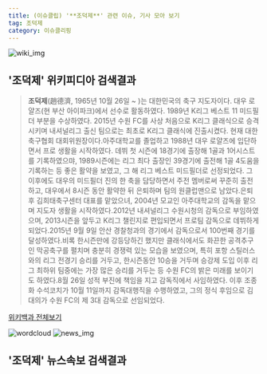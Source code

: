 ```yaml
---
title: (이슈클립) '**조덕제**' 관련 이슈, 기사 모아 보기
tag: 조덕제
category: 이슈클리핑
---
```

![wiki_img](https://user-images.githubusercontent.com/42597476/44503234-41136a80-a6d0-11e8-9071-6fc6418eafe4.png)
## **'**조덕제**'** 위키피디아 검색결과
>**조덕제**(趙德濟, 1965년 10월 26일 ~ )는 대한민국의 축구 지도자이다. 대우 로얄즈(현 부산 아이파크)에서 선수로 활동하였다. 1989년 K리그 베스트 11 미드필더 부분을 수상하였다. 2015년 수원 FC를 사상 처음으로 K리그 클래식으로 승격시키며 내셔널리그 출신 팀으로는 최초로 K리그 클래식에 진출시켰다. 현재 대한축구협회 대회위원장이다.아주대학교를 졸업하고 1988년 대우 로얄즈에 입단하면서 프로 생활을 시작하였다. 데뷔 첫 시즌에 18경기에 출장해 1골과 1어시스트를 기록하였으먀, 1989시즌에는 리그 최다 출장인 39경기에 출전해 1골 4도움을 기록하는 등 좋은 활약을 보였고, 그 해 리그 베스트 미드필더로 선정되었다. 그 이후에도 대우의 미드필더 진의 한 축을 담당하면서 주전 멤버로써 꾸준히 출전하고, 대우에서 8시즌 동안 활약한 뒤 은퇴하며 팀의 원클럽맨으로 남았다.은퇴 후 김희태축구센터 대표를 맡았으녀, 2004년 모교인 아주대학교의 감독을 맡으며 지도자 생활을 시작하였다.2012년 내셔널리그 수원시청의 감독으로 부임하였으며, 2013시즌을 앞두고 K리그 챌린지로 편입되면서 프로팀 감독으로 데뷔하게 되었다.2015년 9월 9일 안산 경찰청과의 경기에서 감독으로서 100번째 경기를 달성하였다.비록 한시즌만에 강등당하긴 했지만 클래식에서도 화끈한 공격추구인 막공축구를 펼치며 충분히 경쟁력 있는 모습을 보였으며, 특히 포항 스틸러스와의 리그 전경기 승리를 거두고, 한시즌동안 10승을 거두며 승강제 도입 이후 리그 최하위 팀중에는 가장 많은 승리를 거두는 등 수원 FC의 밝은 미래를 보이기도 하였다.8월 26일 성적 부진에 책임을 지고 감독직에서 사임하였다. 이후 조종화 수석코치가 10월 11일까지 감독대행직을 수행하였고, 그의 정식 후임으로 김대의가 수원 FC의 제 3대 감독으로 선임되었다.

<a href="https://ko.wikipedia.org/wiki/조덕제" target="_blank">위키백과 전체보기</a>

![wordcloud](https://s3.ap-northeast-2.amazonaws.com/lyrics101-wordcloud/2018-09-14-1536855895.png)
![news_img](https://user-images.githubusercontent.com/42597476/44507050-1206f400-a6e4-11e8-8d98-7ffbfebb353f.png)
## **'**조덕제**'** 뉴스속보 검색결과

